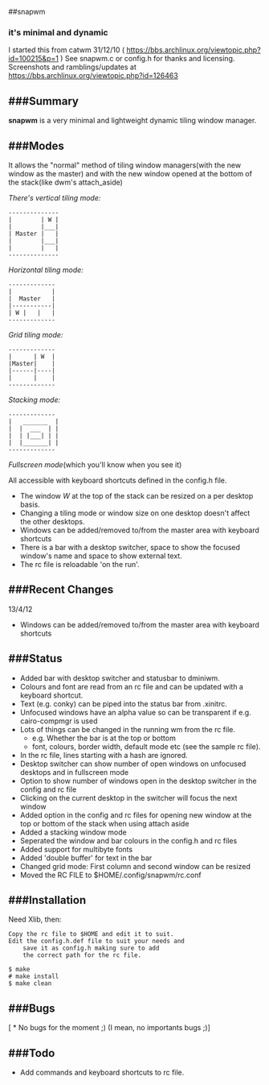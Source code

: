 ##snapwm
### it's minimal and dynamic

I started this from catwm 31/12/10 ( https://bbs.archlinux.org/viewtopic.php?id=100215&p=1 )
    See snapwm.c or config.h for thanks and licensing.
Screenshots and ramblings/updates at https://bbs.archlinux.org/viewtopic.php?id=126463


###Summary
-------


**snapwm** is a very minimal and lightweight dynamic tiling window manager.


###Modes
-----

It allows the "normal" method of tiling window managers(with the new window as the master)
    and with the new window opened at the bottom of the stack(like dwm's attach_aside)

 *There's vertical tiling mode:*

    --------------
    |        | W |
    |        |___|
    | Master |   |
    |        |___|
    |        |   |
    --------------

 *Horizontal tiling mode:*

    -------------
    |           |
    |  Master   |
    |-----------|
    | W |   |   |
    -------------

 *Grid tiling mode:*

    -------------
    |      | W  |
    |Master|    |
    |------|----|
    |      |    |
    -------------

 *Stacking mode:*

    -------------
    |   _______  |
    |  |  ___  | |
    |  | |___| | |
    |  |_______| |
    -------------


 *Fullscreen mode*(which you'll know when you see it)

 All accessible with keyboard shortcuts defined in the config.h file.
 
 * The window *W* at the top of the stack can be resized on a per desktop basis.
 * Changing a tiling mode or window size on one desktop doesn't affect the other desktops.
 * Windows can be added/removed to/from the master area with keyboard shortcuts
 * There is a bar with a desktop switcher, space to show the focused window's name and space to show external text.
 * The rc file is reloadable 'on the run'.


###Recent Changes
--------------

13/4/12

  * Windows can be added/removed to/from the master area with keyboard shortcuts



###Status
------

  * Added bar with desktop switcher and statusbar to dminiwm.
  * Colours and font are read from an rc file and can be updated with a keyboard shortcut.
  * Text (e.g. conky) can be piped into the status bar from .xinitrc.
  * Unfocused windows have an alpha value so can be transparent if e.g. cairo-compmgr is used
  * Lots of things can be changed in the running wm from the rc file.
	* e.g. Whether the bar is at the top or bottom
	* font, colours, border width, default mode etc (see the sample rc file).
  * In the rc file, lines starting with a hash are ignored.
  * Desktop switcher can show number of open windows on unfocused desktops and in fullscreen mode
  * Option to show number of windows open in the desktop switcher in the config and rc file
  * Clicking on the current desktop in the switcher will focus the next window
  * Added option in the config and rc files for opening new window at the 
  top or bottom of the stack when using attach aside
  * Added a stacking window mode
  * Seperated the window and bar colours in the config.h and rc files
  * Added support for multibyte fonts
  * Added 'double buffer' for text in the bar
  * Changed grid mode: First column and second window can be resized
  * Moved the RC FILE to $HOME/.config/snapwm/rc.conf


###Installation
------------

Need Xlib, then:

    Copy the rc file to $HOME and edit it to suit.
    Edit the config.h.def file to suit your needs and
        save it as config.h making sure to add
        the correct path for the rc file.

    $ make
    # make install
    $ make clean


###Bugs
----

[ * No bugs for the moment ;) (I mean, no importants bugs ;)]


###Todo
----

  * Add commands and keyboard shortcuts to rc file.
